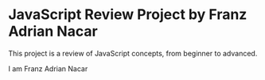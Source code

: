 # JavaScript Review Project by Franz Adrian Nacar
This project is a review of JavaScript concepts, from beginner to advanced.

I am Franz Adrian Nacar
